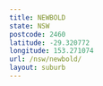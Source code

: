 ```yaml
---
title: NEWBOLD
state: NSW
postcode: 2460
latitude: -29.320772
longitude: 153.271074
url: /nsw/newbold/
layout: suburb
---
```

